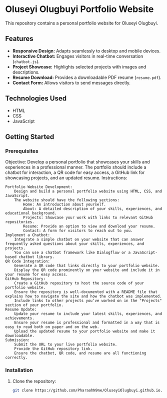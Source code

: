 # Oluseyi Olugbuyi Portfolio Website

This repository contains a personal portfolio website for Oluseyi Olugbuyi.

## Features

- **Responsive Design:** Adapts seamlessly to desktop and mobile devices.  
- **Interactive Chatbot:** Engages visitors in real-time conversation (`chatbot.js`).  
- **Project Showcase:** Highlights selected projects with images and descriptions.  
- **Resume Download:** Provides a downloadable PDF resume (`resume.pdf`).  
- **Contact Form:** Allows visitors to send messages directly.

## Technologies Used

- HTML  
- CSS  
- JavaScript  

## Getting Started

### Prerequisites

Objective: Develop a personal portfolio that showcases your skills and experiences in a professional manner. The portfolio should include a chatbot for interaction, 
a QR code for easy access, a GitHub link for showcasing projects, and an updated resume.
Instructions:

    Portfolio Website Development:
        Design and build a personal portfolio website using HTML, CSS, and JavaScript.
        The website should have the following sections:
            Home: An introduction about yourself.
            About: A detailed description of your skills, experiences, and educational background.
            Projects: Showcase your work with links to relevant GitHub repositories.
            Resume: Provide an option to view and download your resume.
            Contact: A form for visitors to reach out to you.
    Implement a Chatbot:
        Integrate a simple chatbot on your website that can answer frequently asked questions about your skills, experiences, and projects.
        You can use a chatbot framework like Dialogflow or a JavaScript-based chatbot library.
    QR Code Integration:
        Generate a QR code that links directly to your portfolio website.
        Display the QR code prominently on your website and include it in your resume for easy access.
    GitHub Repository:
        Create a GitHub repository to host the source code of your portfolio website.
        Ensure the repository is well-documented with a README file that explains how to navigate the site and how the chatbot was implemented.
        Include links to other projects you’ve worked on in the "Projects" section of your portfolio.
    Resume Update:
        Update your resume to include your latest skills, experiences, and achievements.
        Ensure your resume is professional and formatted in a way that is easy to read both on paper and on the web.
        Upload the updated resume to your portfolio website and make it downloadable.
    Submission:
        Submit the URL to your live portfolio website.
        Provide the GitHub repository link.
        Ensure the chatbot, QR code, and resume are all functioning correctly.

### Installation

1. Clone the repository:
   ```bash
   git clone https://github.com/PharaohN9ne/OluseyiOlugbuyi.github.io.git

